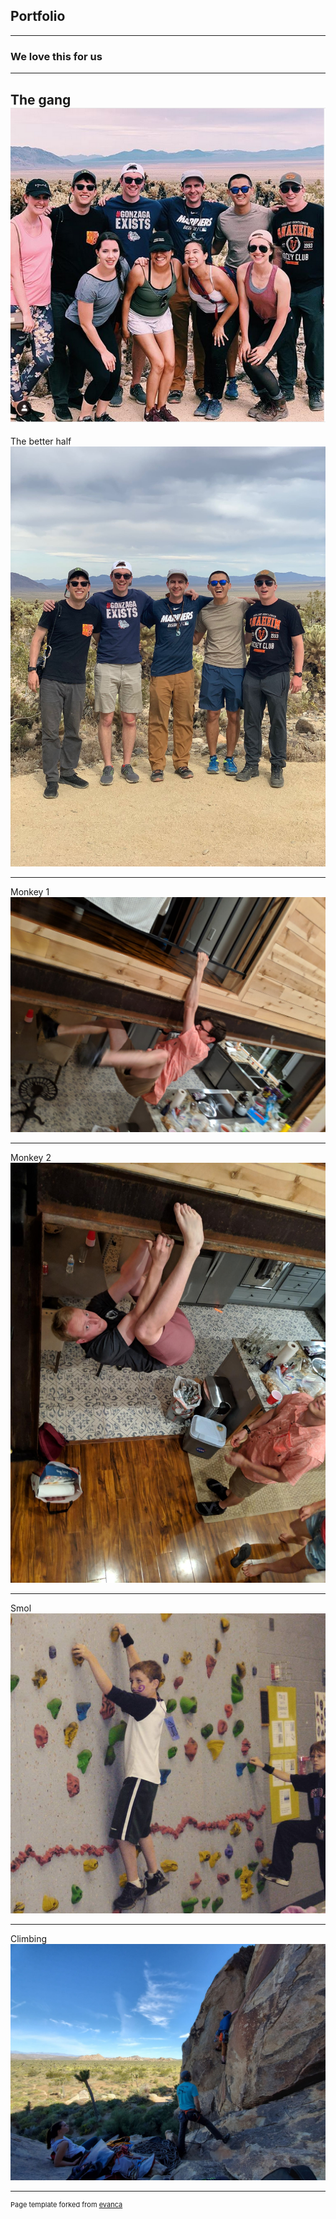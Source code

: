 ## Portfolio

---

### We love this for us
---

The gang
<img src="images/the_gang.PNG?raw=true"/>
---

The better half
<img src="images/fellas.jpg?raw=true"/>

---
Monkey 1
<img src="images/idiot_1.jpg?raw=true"/>

---

Monkey 2
<img src="images/idiot_2.jpg?raw=true"/>

---

Smol
<img src="images/smol.png?raw=true"/>

---

Climbing
<img src="images/climbing.jpg?raw=true"/>




---
<p style="font-size:11px">Page template forked from <a href="https://github.com/evanca/quick-portfolio">evanca</a></p>
<!-- Remove above link if you don't want to attibute -->
